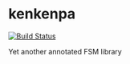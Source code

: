 # kenkenpa

[![Build Status](https://secure.travis-ci.org/shiraji/kenkenpa.png)](http://travis-ci.org/shiraji/kenkenpa)

Yet another annotated FSM library
